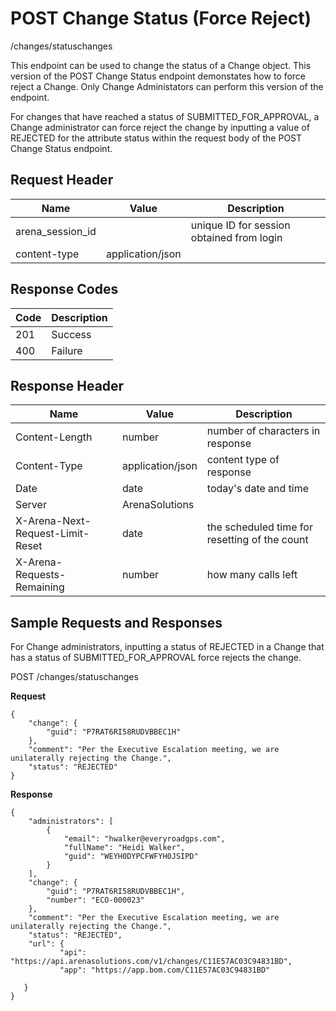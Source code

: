 # POST Change Status (Force Reject)
/changes/statuschanges

This endpoint can be used  to change the status of a Change object. This version of the POST Change Status endpoint demonstates how to force reject a Change. Only Change Administators can perform this version of the endpoint. 

For changes that have reached a status of SUBMITTED_FOR_APPROVAL, a Change administrator can force reject the change by inputting a value of REJECTED for the attribute status within the request body of the POST Change Status endpoint.

## Request Header

| Name<br> | Value<br> | Description<br> |
|  --- |  --- |  --- | 
| arena_session_id<br> |   | unique ID for session obtained from login<br> |
| content-type<br> | application/json<br> |   |

## Response Codes

| Code<br> | Description<br> |
|  --- |  --- | 
| 201<br> | Success<br> |
| 400<br> | Failure<br> |

## Response Header

| Name<br> | Value<br> | Description<br> |
|  --- |  --- |  --- | 
| Content-Length<br> | number<br> | number of characters in response<br> |
| Content-Type<br> | application/json<br> | content type of response<br> |
| Date<br> | date<br> | today's date and time<br> |
| Server<br> | ArenaSolutions<br> |   |
| X-Arena-Next-Request-Limit-Reset<br> | date<br> | the scheduled time for resetting of the count<br> |
| X-Arena-Requests-Remaining<br> | number<br> | how many calls left<br> |

## Sample Requests and Responses
For Change administrators, inputting a status of REJECTED in a Change that has a status of SUBMITTED_FOR_APPROVAL force rejects the change.

POST /changes/statuschanges

**Request** 

```
{
    "change": {
        "guid": "P7RAT6RI58RUDVBBEC1H"
    },
    "comment": "Per the Executive Escalation meeting, we are unilaterally rejecting the Change.",
    "status": "REJECTED"
}
```
**Response** 

```
{
    "administrators": [
        {
            "email": "hwalker@everyroadgps.com",
            "fullName": "Heidi Walker",
            "guid": "WEYH0DYPCFWFYH0JSIPD"
        }
    ],
    "change": {
        "guid": "P7RAT6RI58RUDVBBEC1H",
        "number": "ECO-000023"
    },
    "comment": "Per the Executive Escalation meeting, we are unilaterally rejecting the Change.",
    "status": "REJECTED",
    "url": {
           "api": "https://api.arenasolutions.com/v1/changes/C11E57AC03C94831BD",
           "app": "https://app.bom.com/C11E57AC03C94831BD"

   }
}
```
